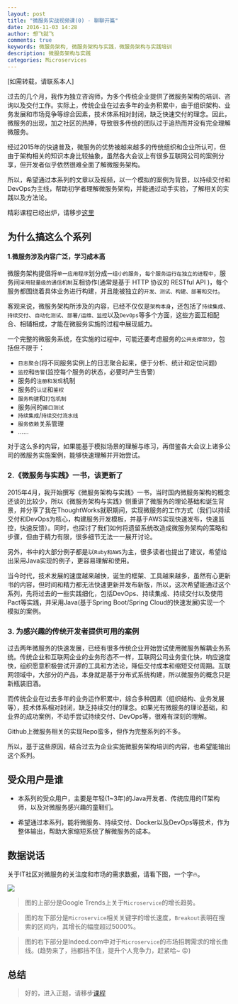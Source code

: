 ```yaml
---
layout: post
title: "微服务实战视频课(0) - 聊聊开篇"
date: 2016-11-03 14:28
author: 想飞就飞
comments: true
keywords: 微服务架构, 微服务架构与实践，微服务架构与实践培训
description: 微服务架构与实践
categories: Microservices
---
```


[如需转载，请联系本人]

过去的几个月，我作为独立咨询师，为多个传统企业提供了微服务架构的培训、咨询以及交付工作。实际上，传统企业在过去多年的业务积累中，由于组织架构、业务发展和市场竞争等综合因素，技术体系相对封闭，缺乏快速交付的理念。因此，微服务的出现，加之社区的热捧，导致很多传统的团队过于追热而并没有完全理解微服务。

经过2015年的快速普及，微服务的优势被越来越多的传统组织和企业所认可，但由于架构相关的知识本身比较抽象，虽然各大会议上有很多互联网公司的案例分享，但开发者似乎依然很难全面了解微服务架构。

所以，希望通过本系列的文章以及视频，以一个模拟的案例为背景，以持续交付和DevOps为主线，帮助初学者理解微服务架构，并能通过动手实验，了解相关的实践以及方法论。

精彩课程已经出炉，请移步[这里](http://www.stuq.org/course/detail/1088)

<!-- More -->

## 为什么搞这么个系列

#### 1.微服务涉及内容广泛，学习成本高

微服务架构提倡将```单一应用程序```划分成```一组小的服务```，```每个服务运行在独立的进程中```，服务间```采用轻量级的通信机制```互相协作(通常是基于 HTTP 协议的 RESTful API )，每个服务都围绕着具体业务进行构建，并且能被独立的```开发、测试、构建、部署和交付```。

客观来说，微服务架构所涉及的内容，已经不仅仅是```架构本身```，还包括了```持续集成```、```持续交付```、```自动化测试```、```部署/运维、监控```以及```DevOps```等多个方面，这些方面互相配合、相辅相成，才能在微服务实施的过程中展现威力。

一个完整的微服务系统，在实施的过程中，可能还要考虑服务的```公共支撑部分```，包括但不限于：

* ```日志聚合```(将不同服务实例上的日志聚合起来，便于分析、统计和定位问题)
* ```监控```和```告警```(监控每个服务的状态，必要时产生告警)
* 服务的```注册和发现```机制
* 服务的```认证```和```鉴权```
* ```服务构建```和```打包机制```
* 服务间的```接口测试```
* ```持续集成```/```持续交付流水线```
* ```服务依赖```关系管理
* ......

对于这么多的内容，如果能基于模拟场景的理解与练习，再借鉴各大会议上诸多公司的微服务实施案例，能够快速理解并开始尝试。

### 2.《微服务与实践》一书，该更新了

2015年4月，我开始撰写《微服务架构与实践》一书，当时国内微服务架构的概念还谈的比较少，所以《微服务架构与实践》侧重讲了微服务的理论基础和诞生背景，并分享了我在ThoughtWorks就职期间，实现微服务的工作方式（我们以持续交付和DevOps为核心，构建服务开发模板，并基于AWS实现快速发布，快速监控，快速反馈）。同时，也探讨了我们如何将遗留系统改造成微服务架构的策略和步骤，但由于精力有限，很多细节无法一一展开讨论。

另外，书中的大部分例子都是以```Ruby和AWS```为主，很多读者也提出了建议，希望给出采用Java实现的例子，更容易理解和使用。

当今时代，技术发展的速度越来越快，诞生的框架、工具越来越多，虽然有心更新书的内容，但时间和精力都无法快速更新并发布新版，所以，这次希望能通过这个系列，先将过去的一些实践细化，包括DevOps、持续集成、持续交付以及使用Pact等实践，并采用Java(基于Spring Boot/Spring Cloud的快速发展)实现一个模拟的案例。

### 3. 为感兴趣的传统开发者提供可用的案例

过去两年微服务的快速发展，已经有很多传统企业开始尝试使用微服务解耦业务系统。传统企业和互联网企业的业务形态不一样，互联网公司业务变化快，响应速度快，组织愿意积极尝试开源的工具和方法论，降低交付成本和缩短交付周期。互联网领域中，大部分的产品，本身就是基于分布式系统构建，所以微服务的概念只是新瓶装旧酒。

而传统企业在过去多年的业务运作积累中，综合多种因素（组织结构、业务发展等），技术体系相对封闭，缺乏持续交付的理念。如果光有微服务的理论基础，和业界的成功案例，不动手尝试持续交付、DevOps等，很难有深刻的理解。

Github上微服务相关的实现Repo蛮多，但作为完整系列的不多。

所以，基于这些原因，结合过去为企业实施微服务架构培训的内容，也希望能输出这个系列。

## 受众用户是谁

* 本系列的受众用户，主要是年轻(1~3年)的Java开发者、传统应用的IT架构师，以及对微服务感兴趣的童鞋们。

* 希望通过本系列，能将微服务、持续交付、Docker以及DevOps等技术，作为整体输出，帮助大家缩短系统了解微服务的成本。


## 数据说话

关于IT社区对微服务的关注度和市场的需求数据，请看下图，一个字🔥。

<img src="{{ root_url }}/images/microservice-in-action-with-spring/google_trends.png" />


> 图的上部分是Google Trends上关于```Microservice```的增长趋势。

> 图的左下部分是```Microservice```相关关键字的增长速度，```Breakout```表明在搜索的区间内，其增长的幅度超过5000%。

> 图的右下部分是Indeed.com中对于```Microservice```的市场招聘需求的增长曲线。(趋势来了，挡都挡不住，提升个人竞争力，赶紧哈~ 😝)

## 总结

> 好的，进入正题，请移步[课程](http://www.stuq.org/course/detail/1088)

